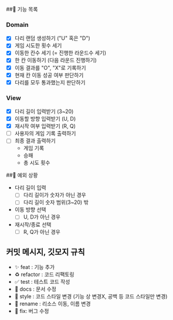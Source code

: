 ##📝 기능 목록

### Domain
- [x] 다리 랜덤 생성하기 ("U" 혹은 "D")
- [x] 게임 시도한 횟수 세기
- [x] 이동한 칸수 세기 (= 진행한 라운드수 세기)
- [x] 한 칸 이동하기 (다음 라운드 진행하기)
- [x] 이동 결과를 "O", "X"로 기록하기
- [x] 현재 칸 이동 성공 여부 판단하기
- [x] 다리를 모두 통과했는지 판단하기

### View
- [x] 다리 길이 입력받기 (3~20)
- [x] 이동할 방향 입력받기 (U, D)
- [x] 재시작 여부 입력받기 (R, Q)
- [ ] 사용자의 게임 기록 출력하기
- [ ] 최종 결과 출력하기
    - 게임 기록
    - 승패
    - 총 시도 횟수

##📌 예외 상황
- 다리 길이 입력
    - [ ] 다리 길이가 숫자가 아닌 경우
    - [ ] 다리 길이 숫자 범위(3~20) 밖
- 이동 방향 선택
    - [ ] U, D가 아닌 경우
- 재시작/종료 선택
    - [ ] R, Q가 아닌 경우

## 커밋 메시지, 깃모지 규칙
- ✨ feat : 기능 추가
- ♻ refactor : 코드 리팩토링
- ✅ test : 테스트 코드 작성
- 📝 docs : 문서 수정
- 🎨 style : 코드 스타일 변경 (기능 상 변경X, 공백 등 코드 스타일만 변경)
- 🚚 rename : 리소스 이동, 이름 변경
- 🐛 fix: 버그 수정